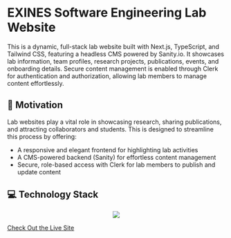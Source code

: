 # EXINES Software Engineering Lab Website
This is a dynamic, full-stack lab website built with Next.js, TypeScript, and Tailwind CSS, featuring a headless CMS powered by Sanity.io. It showcases lab information, team profiles, research projects, publications, events, and onboarding details. Secure content management is enabled through Clerk for authentication and authorization, allowing lab members to manage content effortlessly.

## 🌱 Motivation
Lab websites play a vital role in showcasing research, sharing publications, and attracting collaborators and students. This is designed to streamline this process by offering:
- A responsive and elegant frontend for highlighting lab activities
- A CMS-powered backend (Sanity) for effortless content management
- Secure, role-based access with Clerk for lab members to publish and update content

## 💻 Technology Stack
<p align="center">
  <a href="https://go-skill-icons.vercel.app/">
    <img
      src="https://go-skill-icons.vercel.app/api/icons?i=typescript,nextjs,tailwindcss,clerk"
    />
  </a>
</p>

[Check Out the Live Site](https://maleknazn.ca)
